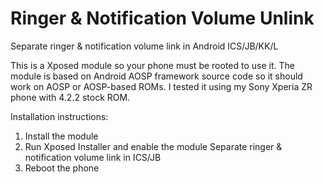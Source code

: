 Ringer & Notification Volume Unlink
===================================

Separate ringer & notification volume link in Android ICS/JB/KK/L

This is a Xposed module so your phone must be rooted to use it. The module is based on Android AOSP framework source code so it should work on AOSP or AOSP-based ROMs. I tested it using my Sony Xperia ZR phone with 4.2.2 stock ROM.

Installation instructions:
1. Install the module
2. Run Xposed Installer and enable the module Separate ringer & notification volume link in ICS/JB
3. Reboot the phone

